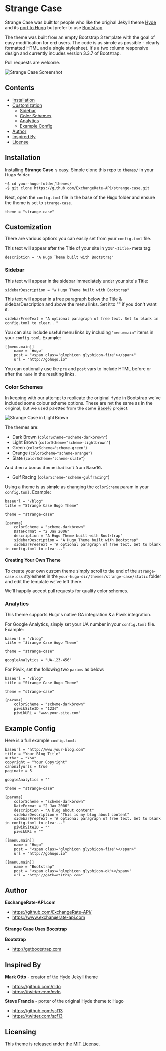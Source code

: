 # Strange Case

Strange Case was built for people who like the original Jekyll theme [Hyde](https://github.com/poole/hyde) and its [port to Hugo](https://github.com/spf13/hyde) but prefer to use [Bootstrap](http://getbootstrap.com).

The theme was built from an empty Bootstrap 3 template with the goal of easy modification for end users. The code is as simple as possible - clearly formatted HTML and a single stylesheet. It's a two column responsive design and currently includes version 3.3.7 of Bootstrap.

Pull requests are welcome.

![Strange Case Screenshot](http://i.imgur.com/i7aarpG.png)


## Contents

- [Installation](#installation)
- [Customization](#customization)
  - [Sidebar](#sidebar)
  - [Color Schemes](#color-schemes)
  - [Analytics](#analytics)
  - [Example Config](#example-config)
- [Author](#author)
- [Inspired By](#inspired-by)
- [License](#license)


## Installation

Installing **Strange Case** is easy. Simple clone this repo to `themes/` in your Hugo folder.

    ~$ cd your-hugo-folder/themes/
    ~$ git clone https://github.com/ExchangeRate-API/strange-case.git

Next, open the `config.toml` file in the base of the Hugo folder and ensure the theme is set to `strange-case`.

    theme = "strange-case"


## Customization

There are various options you can easily set from your `config.toml` file.

This text will appear after the Title of your site in your `<title>` meta tag:

	description = "A Hugo Theme built with Bootstrap"


### Sidebar

This text will appear in the sidebar immediately under your site's Title:

	sidebarDescription = "A Hugo Theme built with Bootstrap"

This text will appear in a free paragraph below the Title & sidebarDescription and above the menu links. Set it to "" if you don't want it.

	sidebarFreeText = "A optional paragraph of free text. Set to blank in config.toml to clear..."

You can also include useful menu links by including `"menu=main"` items in your `config.toml`. Example:

	[[menu.main]]
		name = "Hugo"
		post = "<span class='glyphicon glyphicon-fire'></span>"
		url = "http://gohugo.io"

You can optionally use the `pre` and `post` vars to include HTML before or after the `name` in the resulting links.


### Color Schemes

In keeping with our attempt to replicate the original Hyde in Bootstrap we've included some colour scheme options. These are not the same as in the original, but we used palettes from the same [Base16](https://github.com/chriskempson/base16) project.

![Strange Case in Light Brown](http://i.imgur.com/oLjV8LV.png)

The themes are:

- Dark Brown (`colorScheme="scheme-darkbrown"`)
- Light Brown (`colorScheme="scheme-lightbrown"`)
- Green (`colorScheme="scheme-green"`)
- Orange (`colorScheme="scheme-orange"`)
- Slate (`colorScheme="scheme-slate"`)

And then a bonus theme that isn't from Base16:

- Gulf Racing (`colorScheme="scheme-gulfracing"`)

Using a theme is as simple as changing the `colorScheme` param in your `config.toml`. Example:

	baseurl = "/blog"
	title = "Strange Case Hugo Theme"

	theme = "strange-case"

	[params]
		colorScheme = "scheme-darkbrown"
		DateFormat = "2 Jan 2006"
		description = "A Hugo Theme built with Bootstrap"
		sidebarDescription = "A Hugo Theme built with Bootstrap"
		sidebarFreeText = "A optional paragraph of free text. Set to blank in config.toml to clear..."


#### Creating Your Own Theme

To create your own custom theme simply scroll to the end of the `strange-case.css` stylesheet in the `your-hugo-dir/themes/strange-case/static` folder and edit the template we've left there.

We'll happily accept pull requests for quality color schemes.


### Analytics

This theme supports Hugo's native GA integration & a Piwik integration.

For Google Analytics, simply set your UA number in your `config.toml` file. Example:

	baseurl = "/blog"
	title = "Strange Case Hugo Theme"

	theme = "strange-case"

	googleAnalytics = "UA-123-456"

For Piwik, set the following two `params` as below:

	baseurl = "/blog"
	title = "Strange Case Hugo Theme"

	theme = "strange-case"

	[params]
		colorScheme = "scheme-darkbrown"
		piwikSiteID = "1234"
		piwikURL = "www.your-site.com"


## Example Config

Here is a full example `config.toml`:

	baseurl = "http://www.your-blog.com"
	title = "Your Blog Title"
	author = "You"
	copyright = "Your Copyright"
	canonifyurls = true
	paginate = 5

	googleAnalytics = ""

	theme = "strange-case"

	[params]
		colorScheme = "scheme-darkbrown"
		DateFormat = "2 Jan 2006"
		description = "A blog about content"
		sidebarDescription = "This is my blog about content"
		sidebarFreeText = "A optional paragraph of free text. Set to blank in config.toml to clear..."
		piwikSiteID = ""
		piwikURL = ""

	[[menu.main]]
		name = "Hugo"
		post = "<span class='glyphicon glyphicon-fire'></span>"
		url = "http://gohugo.io"

	[[menu.main]]
		name = "Bootstrap"
		post = "<span class='glyphicon glyphicon-ok'></span>"
		url = "http://getbootstrap.com"


## Author

**ExchangeRate-API.com**

- <https://github.com/ExchangeRate-API/>
- <https://www.exchangerate-api.com>

#### Strange Case Uses Bootstrap

**Bootstrap**

 - <http://getbootstrap.com>

## Inspired By

**Mark Otto** - creator of the Hyde Jekyll theme

- <https://github.com/mdo>
- <https://twitter.com/mdo>

**Steve Francia** - porter of the original Hyde theme to Hugo

- <https://github.com/spf13>
- <https://twitter.com/spf13>


## Licensing

This theme is released under the [MIT License](LICENSE.md).